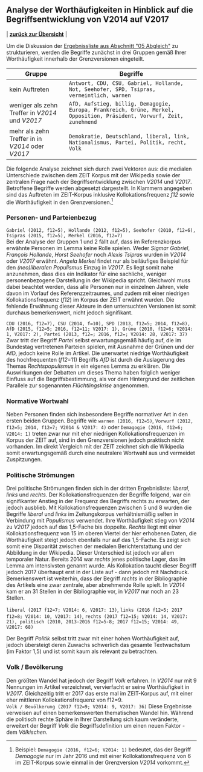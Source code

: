## Analyse der Worthäufigkeiten in Hinblick auf die Begriffsentwicklung von V2014 auf V2017

| [**zurück zur Übersicht**](../README.md) |

Um die Diskussion der [Ergebnissliste aus Abschnitt "05 Abgleich"](../05_Abgleich/README.md) zu strukturieren, werden die Begriffe zunächst in drei Gruppen gemäß Ihrer Worthäufigkeit innerhalb der Grenzversionen eingeteilt. 

| Gruppe | Begriffe |
| - | - |
| kein Auftreten | `Antwort, CDU, CSU, Gabriel, Hollande, Not, Seehofer, SPD, Tsipras, vermeintlich, warnen` |
| weniger als zehn Treffer in *V2014* und *V2017* | `AfD, Aufstieg, billig, Demagogie, Europa, Frankreich, Grüne, Merkel, Opposition, Präsident, Vorwurf, Zeit, zunehmend` |
| mehr als zehn Treffer in in *V2014* oder *V2017* | `Demokratie, Deutschland, liberal, link, Nationalismus, Partei, Politik, recht, Volk` |

Die folgende Analyse zeichnet sich durch zwei Vektoren aus: die medialen Unterschiede zwischen dem ZEIT Korpus mit der Wikipedia sowie der zentralen Frage nach der Begriffsentwicklung zwischen *V2014* und *V2017*. Betroffene Begriffe werden abgesetzt dargestellt. In Klammern angegeben sind das Auftreten im ZEIT-Korpus inklusive Kollokationsfrequenz *f12* sowie die Worthäufigkeit in den Grenzversionen.[^1]

[^1]: Beispiel: `Demagogie (2016, f12=6; V2014: 1)` bedeutet, das der Begriff *Demagogie* nur im Jahr 2016 und mit einer Kollokationsfrequenz von 6 im ZEIT-Korpus sowie einmal in der Grenzversion *V2014* vorkommt. 

### Personen- und Parteienbezug
`Gabriel (2012, f12=5), Hollande (2012, f12=5), Seehofer (2010, f12=6), Tsipras (2015, f12=5), Merkel (2016, f12=7)`  
Bei der Analyse der Gruppen 1 und 2 fällt auf, dass im Referenzkorpus erwähnte Personen im Lemma keine Rolle spielen. Weder *Sigmar Gabriel*, *François Hollande*, *Horst Seehofer* noch *Alexis Tsipras* wurden in *V2014* oder *V2017* erwähnt. *Angela Merkel* findet nur als beiläufiges Beispiel für den *(neo)liberalen Populismus* Einzug in *V2017*. Es liegt somit nahe anzunehmen, dass dies ein Indikator für eine sachliche, weniger personenbezogene Darstellung in der Wikipedia spricht. Gleichwohl muss dabei beachtet werden, dass alle Personen nur in einzelnen Jahren, viele davon im Vorlauf des Referenzzeitraumes, und zudem mit einer niedrigen Kollokationsfrequenz (*f12*) im Korpus der ZEIT erwähnt wurden. Die fehlende Erwähnung dieser Akteure in den untersuchten Versionen ist somit durchaus bemerkenswert, nicht jedoch signifikant.

`CDU (2016, f12=7), CSU (2014, f=10), SPD (2013, f12=5; 2014, f12=8), AfD (2015, f12=5; 2016, f12=11; V2017: 1), Grüne (2010, f12=6; V2014: 1, V2017: 2), Partei (2013, f12=; 2016, f12=; V2014: 28, V2017: 37)`  
Zwar tritt der Begriff *Partei* selbst erwartungsgemäß häufig auf, die im Bundestag vertretenen Parteien spielen, mit Ausnahme der Grünen und der AfD, jedoch keine Rolle im Artikel. Die unerwartet niedrige Worthäufigkeit des hochfrequenten (*f12*=11) Begriffs *AfD* ist durch die Auslagerung des Themas *Rechtspopulismus* in ein eigenes Lemma zu erklären. Die Auswirkungen der Debatten um dieses Thema haben folglich weniger Einfluss auf die Begriffsbestimmung, als vor dem Hintergrund der zeitlichen Parallele zur sogenannten *Flüchtlingskrise* angenommen.

### Normative Wortwahl

Neben Personen finden sich insbesondere Begriffe normativer Art in den ersten beiden Gruppen. Begriffe wie `warnen (2016, f12=5)`, `Vorwurf (2012, f12=5; 2014, f12=7; V2014 & V2017: 4)` oder `Demagogie (2016, f12=6; V2014: 1)` treten zwar nur mit eher niedrigen Kollokationsfrequenzen im Korpus der ZEIT auf, sind in den Grenzversionen jedoch praktisch nicht vorhanden. Im direkt Vergleich mit der ZEIT zeichnet sich die Wikipedia somit erwartungsgemäß durch eine neutralere Wortwahl aus und vermeidet Zuspitzungen. 

### Politische Strömungen

Drei politische Strömungen finden sich in der dritten Ergebnisliste: *liberal*, *links* und *rechts*. Der Kollokationsfrequenzen der Begriffe folgend, war ein signifikanter Anstieg in der Frequenz des Begriffs rechts zu erwarten, der jedoch ausblieb. Mit Kollokationsfrequenzen zwischen 5 und 8 wurden die Begriffe *liberal* und *links* im Zeitungskorpus verhältnismäßig selten in Verbindung mit *Populismus* verwendet. Ihre Worthäufigkeit stieg von *V2014* zu *V2017* jedoch auf das 1,5-Fache bis doppelte. *Rechts* liegt mit einer Kollokationsfrequenz von 15 im oberen Viertel der hier erhobenen Daten, die Worthäufigkeit steigt jedoch ebenfalls nur auf das 1,5-Fache. Es zeigt sich somit eine Disparität zwischen der medialen Berichterstattung und der Abbildung in der Wikipedia. Dieser Unterschied ist jedoch vor allem temporaler Natur. Bereits 2014 war *rechts* jenes politische Lager, das im Lemma am intensivsten genannt wurde. Als Kollokation taucht dieser Begriff jedoch 2017 überhaupt erst in der Liste auf - dann jedoch mit Nachdruck.
Bemerkenswert ist weiterhin, dass der Begriff *rechts* in der Bibliographie des Artikels eine zwar zentrale, aber abnehmende Rolle spielt. In *V2014* kam er an 31 Stellen in der Bibliographie vor, in *V2017* nur noch an 23 Stellen.

`liberal (2017 f12=7; V2014: 6, V2017: 13)`, `links (2016 f12=5; 2017 f12=8; V2014: 10, V2017: 14)`, `rechts (2017 f12=15; V2014: 14, V2017: 21), politisch (2010, 2013-2016 f12=5-8; 2017 f12=15; V2014: 49, V2017: 68) ` 

Der Begriff *Politik* selbst tritt zwar mit einer hohen Worthäufigkeit auf, jedoch übersteigt deren Zuwachs schwerlich das gesamte Textwachstum (im Faktor 1,5) und ist somit kaum als relevant zu betrachten.

### Volk / Bevölkerung

Den größten Wandel hat jedoch der Begriff *Volk* erfahren. In *V2014* nur mit 9 Nennungen im Artikel verzeichnet, vervierfacht er seine Worthäufigkeit in *V2017*. Gleichzeitig tritt er 2017 das erste mal im ZEIT-Korpus auf, mit einer eher mittleren Kollokationsfrequenz von f12=9.  
`Volk / Bevölkerung (2017 f12=9; V2014: 9, V2017: 36)`
Diese Ergebnisse verweisen auf einen bemerkenswerten thematischen Wandel hin. Während die politisch rechte Sphäre in Ihrer Darstellung sich kaum veränderte, erweitert der Begriff *Volk* die Begriffsdefinition um einen neuen Faktor - dem *Völkischen*.